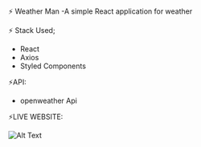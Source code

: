 ⚡ Weather Man -A simple React application for weather


⚡ Stack Used;
- React
- Axios
- Styled Components

⚡API:
- openweather Api

⚡LIVE WEBSITE:

![Alt Text](https://media.giphy.com/media/26BRLGB7eWATEI1Ik/source.gif)
